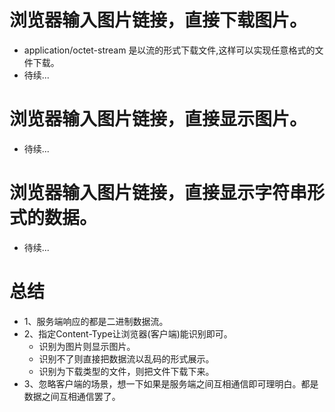 # 浏览器输入图片链接，直接下载图片。
* application/octet-stream 是以流的形式下载文件,这样可以实现任意格式的文件下载。
* 待续...

# 浏览器输入图片链接，直接显示图片。
* 待续...

# 浏览器输入图片链接，直接显示字符串形式的数据。
* 待续...

# 总结
* 1、服务端响应的都是二进制数据流。
* 2、指定Content-Type让浏览器(客户端)能识别即可。
    - 识别为图片则显示图片。
    - 识别不了则直接把数据流以乱码的形式展示。
    - 识别为下载类型的文件，则把文件下载下来。
* 3、忽略客户端的场景，想一下如果是服务端之间互相通信即可理明白。都是数据之间互相通信罢了。
